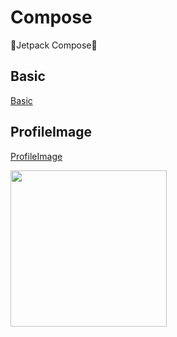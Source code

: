 # Compose
🎨Jetpack Compose🎨

## Basic
[Basic](https://github.com/KyungHwa0/Compose/tree/dev/Basic)

## ProfileImage
[ProfileImage](https://github.com/KyungHwa0/Compose/tree/dev/ProfileImage)

<img src="https://github.com/KyungHwa0/Compose/assets/124041716/19633e62-2f7e-4613-8923-b7b287a41e48" width="250">

